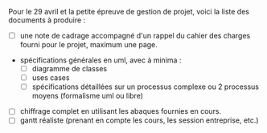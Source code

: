 Pour le 29 avril et la petite épreuve de gestion de projet, voici la liste des documents à produire :

* [ ] une note de cadrage accompagné d'un rappel du cahier des charges fourni pour le projet, maximum une page.
* spécifications générales en uml, avec à minima :
  * [ ] diagramme de classes
  * [ ] uses cases
  * [ ] spécifications détaillées sur un processus complexe ou 2 processus moyens (formalisme uml ou libre)
* [ ] chiffrage complet en utilisant les abaques fournies en cours.
* [ ] gantt réaliste (prenant en compte les cours, les session entreprise, etc.)
